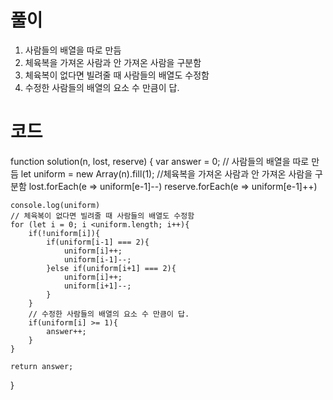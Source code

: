 # 풀이

1. 사람들의 배열을 따로 만듬
2. 체육복을 가져온 사람과 안 가져온 사람을 구분함
3. 체육복이 없다면 빌려줄 때 사람들의 배열도 수정함
4. 수정한 사람들의 배열의 요소 수 만큼이 답.

# 코드

function solution(n, lost, reserve) {
var answer = 0;
// 사람들의 배열을 따로 만듬
let uniform = new Array(n).fill(1);
//체육복을 가져온 사람과 안 가져온 사람을 구분함
lost.forEach(e => uniform[e-1]--)
reserve.forEach(e => uniform[e-1]++)

    console.log(uniform)
    // 체육복이 없다면 빌려줄 때 사람들의 배열도 수정함
    for (let i = 0; i <uniform.length; i++){
        if(!uniform[i]){
            if(uniform[i-1] === 2){
                uniform[i]++;
                uniform[i-1]--;
            }else if(uniform[i+1] === 2){
                uniform[i]++;
                uniform[i+1]--;
            }
        }
        // 수정한 사람들의 배열의 요소 수 만큼이 답.
        if(uniform[i] >= 1){
            answer++;
        }
    }

    return answer;

}

```js

```
